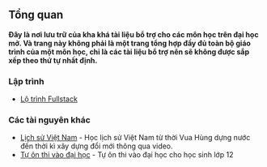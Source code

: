 ## Tổng quan

**Đây là nơi lưu trữ của kha khá tài liệu bổ trợ cho các môn học trên đại học mở. Và trang này không phải là một trang tổng hợp đầy đủ toàn bộ giáo trình của một môn học, chỉ là các tài liệu bổ trợ nên sẽ không được sắp xếp theo thứ tự nhất định.**

### Lập trình
- [Lộ trình Fullstack](./lap-trinh/fullstack.md)

### Các tài nguyên khác
- [Lịch sử Việt Nam](./lich-su-viet-nam/README.md) - Học lịch sử Việt Nam từ thời Vua Hùng dựng nước đến thời kì xây dựng đổi mới thông qua video.
- [Tự ôn thi vào đại học](./tu-hoc/on-thi-dai-hoc.md) - Tự ôn thi vào đại học cho học sinh lớp 12